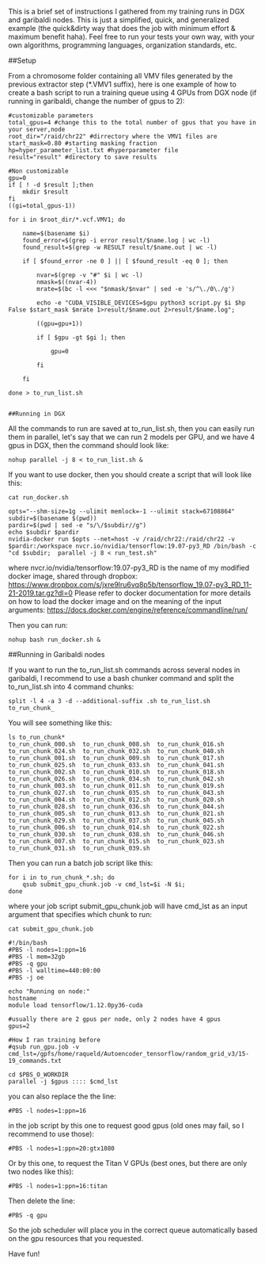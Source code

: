 This is a brief set of instructions I gathered from my training runs in DGX and garibaldi nodes. 
This is just a simplified, quick, and generalized example (the quick&dirty way that does the job with minimum effort & maximum benefit haha). Feel free to run your tests your own way, with your own algorithms, programming languages, organization standards, etc.

##Setup

From a chromosome folder containing all VMV files generated by the previous extractor step (*.VMV1 suffix), here is one example of how to create a bash script to run a training queue using 4 GPUs from DGX node (if running in garibaldi, change the number of gpus to 2):

```
#customizable parameters
total_gpus=4 #change this to the total number of gpus that you have in your server,node
root_dir="/raid/chr22" #dirrectory where the VMV1 files are
start_mask=0.80 #starting masking fraction
hp=hyper_parameter_list.txt #hyperparameter file
result="result" #directory to save results

#Non customizable
gpu=0
if [ ! -d $result ];then
    mkdir $result
fi
((gi=total_gpus-1))

for i in $root_dir/*.vcf.VMV1; do

    name=$(basename $i)
    found_error=$(grep -i error result/$name.log | wc -l)
    found_result=$(grep -w RESULT result/$name.out | wc -l)

    if [ $found_error -ne 0 ] || [ $found_result -eq 0 ]; then

        nvar=$(grep -v "#" $i | wc -l)
        nmask=$((nvar-4))
        mrate=$(bc -l <<< "$nmask/$nvar" | sed -e 's/^\./0\./g')

        echo -e "CUDA_VISIBLE_DEVICES=$gpu python3 script.py $i $hp False $start_mask $mrate 1>result/$name.out 2>result/$name.log";

        ((gpu=gpu+1))

        if [ $gpu -gt $gi ]; then

            gpu=0

        fi

    fi

done > to_run_list.sh


##Running in DGX
```
All the commands to run are saved at to_run_list.sh, then you can easily run them in parallel, let's say that we can run 2 models per GPU, and we have 4 gpus in DGX, then the command should look like:

```
nohup parallel -j 8 < to_run_list.sh &
```

If you want to use docker, then you should create a script that will look like this:

```
cat run_docker.sh

opts="--shm-size=1g --ulimit memlock=-1 --ulimit stack=67108864"
subdir=$(basename $(pwd))
pardir=$(pwd | sed -e "s/\/$subdir//g")
echo $subdir $pardir
nvidia-docker run $opts --net=host -v /raid/chr22:/raid/chr22 -v $pardir:/workspace nvcr.io/nvidia/tensorflow:19.07-py3_RD /bin/bash -c "cd $subdir;  parallel -j 8 < run_test.sh"
```

where nvcr.io/nvidia/tensorflow:19.07-py3_RD is the name of my modified docker image, shared through dropbox: https://www.dropbox.com/s/jxre9lru6vq8p5b/tensorflow_19.07-py3_RD_11-21-2019.tar.gz?dl=0
Please refer to docker documentation for more details on how to load the docker image and on the meaning of the input arguments: https://docs.docker.com/engine/reference/commandline/run/

Then you can run:

```
nohup bash run_docker.sh &
```

##Running in Garibaldi nodes

If you want to run the to_run_list.sh commands across several nodes in garibaldi, I recommend to use a bash chunker command and split the to_run_list.sh into 4 command chunks:

```
split -l 4 -a 3 -d --additional-suffix .sh to_run_list.sh to_run_chunk_
```

You will see something like this:

```
ls to_run_chunk*
to_run_chunk_000.sh  to_run_chunk_008.sh  to_run_chunk_016.sh  to_run_chunk_024.sh  to_run_chunk_032.sh  to_run_chunk_040.sh
to_run_chunk_001.sh  to_run_chunk_009.sh  to_run_chunk_017.sh  to_run_chunk_025.sh  to_run_chunk_033.sh  to_run_chunk_041.sh
to_run_chunk_002.sh  to_run_chunk_010.sh  to_run_chunk_018.sh  to_run_chunk_026.sh  to_run_chunk_034.sh  to_run_chunk_042.sh
to_run_chunk_003.sh  to_run_chunk_011.sh  to_run_chunk_019.sh  to_run_chunk_027.sh  to_run_chunk_035.sh  to_run_chunk_043.sh
to_run_chunk_004.sh  to_run_chunk_012.sh  to_run_chunk_020.sh  to_run_chunk_028.sh  to_run_chunk_036.sh  to_run_chunk_044.sh
to_run_chunk_005.sh  to_run_chunk_013.sh  to_run_chunk_021.sh  to_run_chunk_029.sh  to_run_chunk_037.sh  to_run_chunk_045.sh
to_run_chunk_006.sh  to_run_chunk_014.sh  to_run_chunk_022.sh  to_run_chunk_030.sh  to_run_chunk_038.sh  to_run_chunk_046.sh
to_run_chunk_007.sh  to_run_chunk_015.sh  to_run_chunk_023.sh  to_run_chunk_031.sh  to_run_chunk_039.sh
```

Then you can run a batch job script like this:

```
for i in to_run_chunk_*.sh; do 
    qsub submit_gpu_chunk.job -v cmd_lst=$i -N $i; 
done
```

where your job script submit_gpu_chunk.job will have cmd_lst as an input argument that specifies which chunk to run:
```
cat submit_gpu_chunk.job

#!/bin/bash
#PBS -l nodes=1:ppn=16
#PBS -l mem=32gb
#PBS -q gpu
#PBS -l walltime=440:00:00
#PBS -j oe

echo "Running on node:"
hostname
module load tensorflow/1.12.0py36-cuda

#usually there are 2 gpus per node, only 2 nodes have 4 gpus
gpus=2

#How I ran training before
#qsub run_gpu.job -v cmd_lst=/gpfs/home/raqueld/Autoencoder_tensorflow/random_grid_v3/15-19_commands.txt

cd $PBS_O_WORKDIR
parallel -j $gpus :::: $cmd_lst
```

you can also replace the the line:

```
#PBS -l nodes=1:ppn=16
```

in the job script by this one to request good gpus (old ones may fail, so I recommend to use those):

```
#PBS -l nodes=1:ppn=20:gtx1080
```

Or by this one, to request the Titan V GPUs (best ones, but there are only two nodes like this):

```
#PBS -l nodes=1:ppn=16:titan
```

Then delete the line:

```
#PBS -q gpu
```

So the job scheduler will place you in the correct queue automatically based on the gpu resources that you requested.

Have fun!

